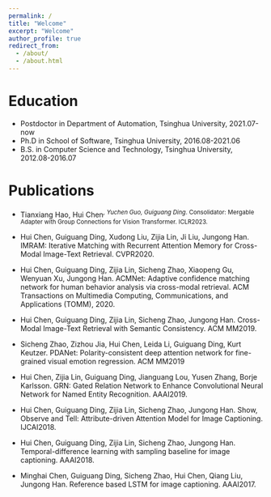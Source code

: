 ```yaml
---
permalink: /
title: "Welcome"
excerpt: "Welcome"
author_profile: true
redirect_from: 
  - /about/
  - /about.html
---
```


Education
======
* Postdoctor in Department of Automation, Tsinghua University, 2021.07-now
* Ph.D in School of Software, Tsinghua University, 2016.08-2021.06
* B.S. in Computer Science and Technology, Tsinghua University, 2012.08-2016.07

Publications
=====


* Tianxiang Hao, Hui Chen<sup>*, Yuchen Guo, Guiguang Ding<sup>*. Consolidator: Mergable Adapter with Group Connections for Vision Transformer. ICLR2023.

* Hui Chen, Guiguang Ding, Xudong Liu, Zijia Lin, Ji Liu, Jungong Han. IMRAM: Iterative Matching with Recurrent Attention Memory for Cross-Modal Image-Text Retrieval. CVPR2020.

* Hui Chen, Guiguang Ding, Zijia Lin, Sicheng Zhao, Xiaopeng Gu, Wenyuan Xu, Jungong Han. ACMNet: Adaptive confidence matching network for human behavior analysis via cross-modal retrieval. ACM Transactions on Multimedia Computing, Communications, and Applications (TOMM), 2020.

* Hui Chen, Guiguang Ding, Zijia Lin, Sicheng Zhao, Jungong Han. Cross-Modal Image-Text Retrieval with Semantic Consistency. ACM MM2019. 

* Sicheng Zhao, Zizhou Jia, Hui Chen, Leida Li, Guiguang Ding, Kurt Keutzer. PDANet: Polarity-consistent deep attention network for fine-grained visual emotion regression. ACM MM2019

* Hui Chen, Zijia Lin, Guiguang Ding, Jianguang Lou, Yusen Zhang, Borje Karlsson. GRN: Gated Relation Network to Enhance Convolutional Neural Network for Named Entity Recognition. AAAI2019.

* Hui Chen, Guiguang Ding, Zijia Lin, Sicheng Zhao, Jungong Han. Show, Observe and Tell: Attribute-driven Attention Model for Image Captioning. IJCAI2018.

* Hui Chen, Guiguang Ding, Zijia Lin, Sicheng Zhao, Jungong Han. Temporal-difference learning with sampling baseline for image captioning. AAAI2018.

* Minghai Chen, Guiguang Ding, Sicheng Zhao, Hui Chen, Qiang Liu, Jungong Han. Reference based LSTM for image captioning. AAAI2017.
